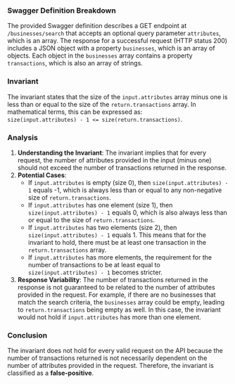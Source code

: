 ### Swagger Definition Breakdown
The provided Swagger definition describes a GET endpoint at `/businesses/search` that accepts an optional query parameter `attributes`, which is an array. The response for a successful request (HTTP status 200) includes a JSON object with a property `businesses`, which is an array of objects. Each object in the `businesses` array contains a property `transactions`, which is also an array of strings.

### Invariant
The invariant states that the size of the `input.attributes` array minus one is less than or equal to the size of the `return.transactions` array. In mathematical terms, this can be expressed as:  
`size(input.attributes) - 1 <= size(return.transactions)`.

### Analysis
1. **Understanding the Invariant**: The invariant implies that for every request, the number of attributes provided in the input (minus one) should not exceed the number of transactions returned in the response. 
2. **Potential Cases**: 
   - If `input.attributes` is empty (size 0), then `size(input.attributes) - 1` equals -1, which is always less than or equal to any non-negative size of `return.transactions`.
   - If `input.attributes` has one element (size 1), then `size(input.attributes) - 1` equals 0, which is also always less than or equal to the size of `return.transactions`.
   - If `input.attributes` has two elements (size 2), then `size(input.attributes) - 1` equals 1. This means that for the invariant to hold, there must be at least one transaction in the `return.transactions` array. 
   - If `input.attributes` has more elements, the requirement for the number of transactions to be at least equal to `size(input.attributes) - 1` becomes stricter. 
3. **Response Variability**: The number of transactions returned in the response is not guaranteed to be related to the number of attributes provided in the request. For example, if there are no businesses that match the search criteria, the `businesses` array could be empty, leading to `return.transactions` being empty as well. In this case, the invariant would not hold if `input.attributes` has more than one element.

### Conclusion
The invariant does not hold for every valid request on the API because the number of transactions returned is not necessarily dependent on the number of attributes provided in the request. Therefore, the invariant is classified as a **false-positive**.
